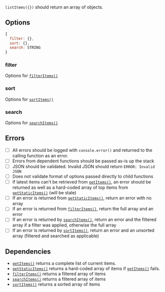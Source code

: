 `listItems({})` should return an array of objects.
## Options
```js
{
  filter: {},
  sort: {},
  search: STRING
}
```

### filter
Options for [`filterItems()`](specs/filterItems.md)

### sort
Options for [`sortItems()`](specs/sortItems.md)

### search
Options for [`searchItems()`](specs/searchItems.md)

## Errors
- [ ] All errors should be logged with `console.error()` and returned to the calling function as an error.
- [ ] Errors from dependent functions should be passed as-is up the stack
- [ ] JSON should be validated. Invalid JSON should return `ERROR: Invalid JSON`
- [ ] Does not validate format of options passed directly to child functions
- [ ] If latest items can't be retrieved from [`getItems()`](specs/getItems.md), an error should be returned as well as a hard-coded array of top items from [`getStaticItems()`](specs/getStaticItems.md) (will be stale)
- [ ] If an error is returned from [`getStaticItems()`](specs/getStaticItems.md), return an error with no array
- [ ] If an error is returned from [`filterItems()`](specs/filterItems.md), return the full array and an error
- [ ] If an error is returned by [`searchItems()`](specs/searchItems.md), return an error and the filtered array if a filter was applied, otherwise the full array
- [ ] If an error is returned by [`sortItems()`](specs/sortItems.md), return an error and an unsorted array (filtered and searched as applicable)

## Dependencies

* [`getItems()`](specs/getItems.md) returns a complete list of current items.
* [`getStaticItems()`](specs/getStaticItems.md) returns a hard-coded array of items if [`getItems()`](specs/getItems.md) fails.
* [`filterItems()`](specs/filterItems.md) returns a filtered array of items
* [`searchItems()`](specs/searchItems.md) returns a filtered array of items
* [`sortItems()`](specs/sortItems.md) returns a sorted array of items
